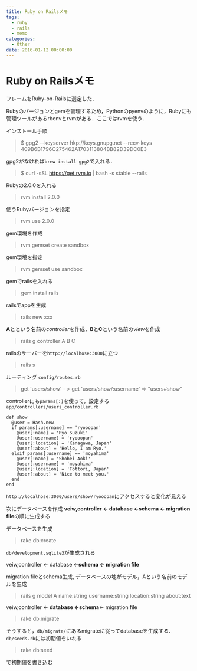 ```yaml
---
title: Ruby on Railsメモ
tags:
  - ruby
  - rails
  - memo
categories:
  - Other
date: 2016-01-12 00:00:00
---
```


# Ruby on Railsメモ
<!-- more -->

フレームをRuby-on-Railsに選定した．

Rubyのバージョンとgemを管理するため，Pythonのpyenvのように，Rubyにも管理ツールがあるrbenvとrvmがある．ここではrvmを使う．

インストール手順
> $ gpg2 --keyserver hkp://keys.gnupg.net --recv-keys 409B6B1796C275462A1703113804BB82D39DC0E3

gpg2がなければ`brew install gpg2`で入れる．

> $ curl -sSL https://get.rvm.io | bash -s stable --rails

Rubyの2.0.0を入れる
> rvm install 2.0.0

使うRubyバージョンを指定
> rvm use 2.0.0

gem環境を作成
> rvm gemset create sandbox

gem環境を指定
> rvm gemset use sandbox

gemでrailsを入れる
> gem install rails

railsでappを生成
> rails new xxx

**A**とという名前の*controller*を作成，**B**と**C**という名前の*view*を作成
> rails g controller A B C

railsのサーバーを`http://localhose:3000`に立つ
> rails s

ルーティング `config/routes.rb`

> get 'users/show' - > get 'users/show/:username' => "users#show"

controllerにも`params[:]`を使って，設定する
`app/controllers/users_controller.rb`

```
def show
  @user = Hash.new
  if params[:username] == 'ryooopan'
    @user[:name] = 'Ryo Suzuki'
    @user[:username] = 'ryooopan'
    @user[:location] = 'Kanagawa, Japan'
    @user[:about] = 'Hello, I am Ryo.'
  elsif params[:username] == 'moyahima'
    @user[:name] = 'Shohei Aoki'
    @user[:username] = 'moyahima'
    @user[:location] = 'Tottori, Japan'
    @user[:about] = 'Nice to meet you.'
  end
end
```

`http://localhose:3000/users/show/ryooopan`にアクセスすると変化が見える

次にデータベースを作成
**veiw,controller <- database <-schema <- migration file**の順に生成する

データベースを生成
> rake db:create

`db/development.sqlite3`が生成される

veiw,controller <- database <-**schema <- migration file**

migration fileとschema生成,
データベースの塊がモデル，Aという名前のモデルを生成
> rails g model A name:string username:string location:string about:text

veiw,controller <- **database <-schema**<- migration file

>rake db:migrate

そうすると，`db/migrate/`にあるmigrateに従ってdatabaseを生成する．`db/seeds.rb`には初期値をいれる

> rake db:seed

で初期値を書き込む
